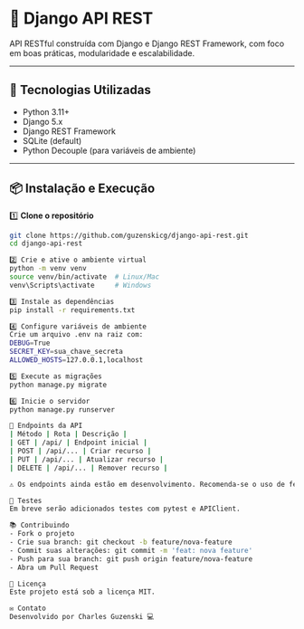 # 🧬 Django API REST

API RESTful construída com Django e Django REST Framework, com foco em boas práticas, modularidade e escalabilidade.

---

## 🚀 Tecnologias Utilizadas

- Python 3.11+
- Django 5.x
- Django REST Framework
- SQLite (default)
- Python Decouple (para variáveis de ambiente)

---

## 📦 Instalação e Execução

1️⃣ **Clone o repositório**
```bash
git clone https://github.com/guzenskicg/django-api-rest.git
cd django-api-rest

2️⃣ Crie e ative o ambiente virtual
python -m venv venv
source venv/bin/activate  # Linux/Mac
venv\Scripts\activate     # Windows

3️⃣ Instale as dependências
pip install -r requirements.txt

4️⃣ Configure variáveis de ambiente
Crie um arquivo .env na raiz com:
DEBUG=True
SECRET_KEY=sua_chave_secreta
ALLOWED_HOSTS=127.0.0.1,localhost

5️⃣ Execute as migrações
python manage.py migrate

6️⃣ Inicie o servidor
python manage.py runserver

📡 Endpoints da API
| Método | Rota | Descrição | 
| GET | /api/ | Endpoint inicial | 
| POST | /api/... | Criar recurso | 
| PUT | /api/... | Atualizar recurso | 
| DELETE | /api/... | Remover recurso | 

⚠️ Os endpoints ainda estão em desenvolvimento. Recomenda-se o uso de ferramentas como Postman para testes.

🧪 Testes
Em breve serão adicionados testes com pytest e APIClient.

📚 Contribuindo
- Fork o projeto
- Crie sua branch: git checkout -b feature/nova-feature
- Commit suas alterações: git commit -m 'feat: nova feature'
- Push para sua branch: git push origin feature/nova-feature
- Abra um Pull Request

📖 Licença
Este projeto está sob a licença MIT.

✉️ Contato
Desenvolvido por Charles Guzenski 💻
